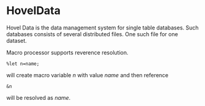 # HovelData
Hovel Data is the data management system for single table databases. Such databases consists of several distributed files. One such file for one dataset.

Macro processor supports reverence resolution.
```
%let n=name;
```
will create macro variable *n* with value *name*
and then reference
```
&n
```
will be resolved as *name*.

